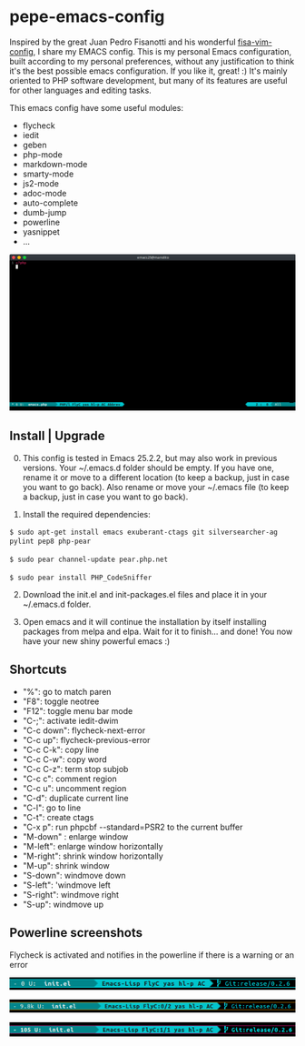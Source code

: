 # pepe-emacs-config

Inspired by the great Juan Pedro Fisanotti and his wonderful [fisa-vim-config](https://github.com/fisadev/fisa-vim-config), I share my EMACS config.
This is my personal Emacs configuration, built according to my personal preferences, without any justification to think it's the best possible emacs configuration. If you like it, great! :) It's mainly oriented to PHP software development, but many of its features are useful for other languages and editing tasks.

This emacs config have some useful modules:

* flycheck
* iedit
* geben
* php-mode
* markdown-mode
* smarty-mode
* js2-mode
* adoc-mode
* auto-complete
* dumb-jump
* powerline
* yasnippet
* ...

![pepe-emacs-config](https://github.com/Abuelodelanada/pepe-emacs-config/raw/master/images/emacs.gif "pepe-emacs-config")

## Install | Upgrade

0. This config is tested in Emacs 25.2.2, but may also work in previous versions.
    Your ~/.emacs.d folder should be empty. If you have one, rename it or move to a different location (to keep a backup, just in case you want to go back).
    Also rename or move your ~/.emacs file (to keep a backup, just in case you want to go back).

1. Install the required dependencies:
```shell
$ sudo apt-get install emacs exuberant-ctags git silversearcher-ag pylint pep8 php-pear

$ sudo pear channel-update pear.php.net

$ sudo pear install PHP_CodeSniffer
```

2. Download the init.el and init-packages.el files and place it in your ~/.emacs.d folder.

3. Open emacs and it will continue the installation by itself installing packages from melpa and elpa. Wait for it to finish... and done! You now have your new shiny powerful emacs :)


## Shortcuts

* "%":  go to match paren
* "F8": toggle neotree
* "F12": toggle menu bar mode
* "C-;": activate iedit-dwim
* "C-c down": flycheck-next-error
* "C-c up": flycheck-previous-error
* "C-c C-k": copy line
* "C-c C-w": copy word
* "C-c C-z":  term stop subjob
* "C-c c":  comment region
* "C-c u": uncomment region
* "C-d":  duplicate current line
* "C-l": go to line
* "C-t": create ctags
* "C-x p": run phpcbf --standard=PSR2 to the current buffer
* "M-down" : enlarge window
* "M-left": enlarge window horizontally
* "M-right": shrink window horizontally
* "M-up": shrink window
* "S-down": windmove down
* "S-left": 'windmove left
* "S-right": windmove right
* "S-up": windmove up


## Powerline screenshots

Flycheck is activated and notifies in the powerline if there is a warning or an error

![powerline-flycheck-ok](https://github.com/Abuelodelanada/pepe-emacs-config/raw/master/images/powerline-flycheck-ok.png "powerline-flycheck-ok")

![powerline-flycheck-warning](https://github.com/Abuelodelanada/pepe-emacs-config/raw/master/images/powerline-flycheck-warning.png "powerline-flycheck-warning")

![powerline-flycheck-error](https://github.com/Abuelodelanada/pepe-emacs-config/raw/master/images/powerline-flycheck-error.png "powerline-flycheck-error")
